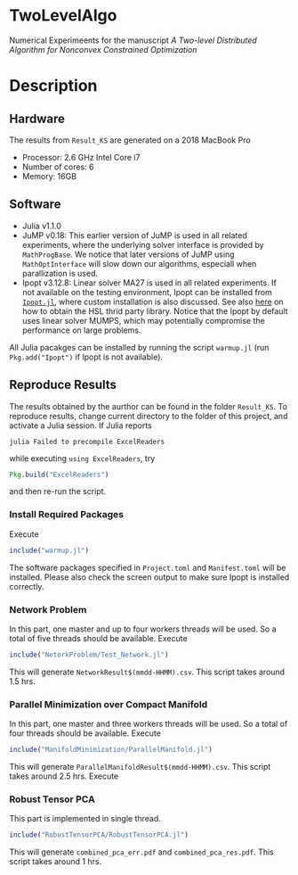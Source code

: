 # TwoLevelAlgo
Numerical Experimeents for the manuscript <em>A Two-level Distributed Algorithm for Nonconvex Constrained Optimization</em>

# Description

## Hardware
The results from `Result_KS` are generated on a 2018 MacBook Pro 
* Processor: 2.6 GHz Intel Core i7
* Number of cores: 6
* Memory: 16GB

## Software
* Julia v1.1.0
* JuMP v0.18: This earlier version of JuMP is used in all related experiments, where the underlying solver interface is provided by `MathProgBase`. We notice that later versions of JuMP using `MathOptInterface` will slow down our algorithms, especiall when parallization is used.
* Ipopt v3.12.8: Linear solver MA27 is used in all related experiments. If not available on the testing environment, Ipopt can be installed from [`Ipopt.jl`](https://github.com/JuliaOpt/Ipopt.jl), where custom installation is also discussed. See also [here](https://coin-or.github.io/Ipopt/INSTALL.html) on how to obtain the HSL thrid party library.
Notice that the Ipopt by default uses linear solver MUMPS, which may potentially compromise the performance on large problems.

All Julia pacakges can be installed by running the script `warmup.jl` (run `Pkg.add("Ipopt")` if Ipopt is not available).

## Reproduce Results 
The results obtained by the aurthor can be found in the folder `Result_KS`. To reproduce results, change current directory to the folder of this project, and activate a Julia session. If Julia reports 
```
julia Failed to precompile ExcelReaders
```
while executing `using ExcelReaders`, try
```julia
Pkg.build("ExcelReaders")
```
and then re-run the script.
### Install Required Packages
Execute
```julia
include("warmup.jl")
```
The software packages specified in `Project.toml` and `Manifest.toml` will be installed. Please also check the screen output to make sure Ipopt is installed correctly.
### Network Problem
In this part, one master and up to four workers threads will be used. So a total of five threads should be available. Execute
```julia
include("NetorkProblem/Test_Network.jl")
```
This will generate `NetworkResult$(mmdd-HHMM).csv`. This script takes around 1.5 hrs.
### Parallel Minimization over Compact Manifold
In this part, one master and three workers threads will be used. So a total of four threads should be available. Execute
```julia
include("ManifoldMinimization/ParallelManifold.jl")
```
This will generate `ParallelManifoldResult$(mmdd-HHMM).csv`. This script takes around 2.5 hrs. Execute
### Robust Tensor PCA
This part is implemented in single thread.
```julia
include("RobustTensorPCA/RobustTensorPCA.jl")
```
This will generate `combined_pca_err.pdf` and `combined_pca_res.pdf`. This script takes around 1 hrs.
